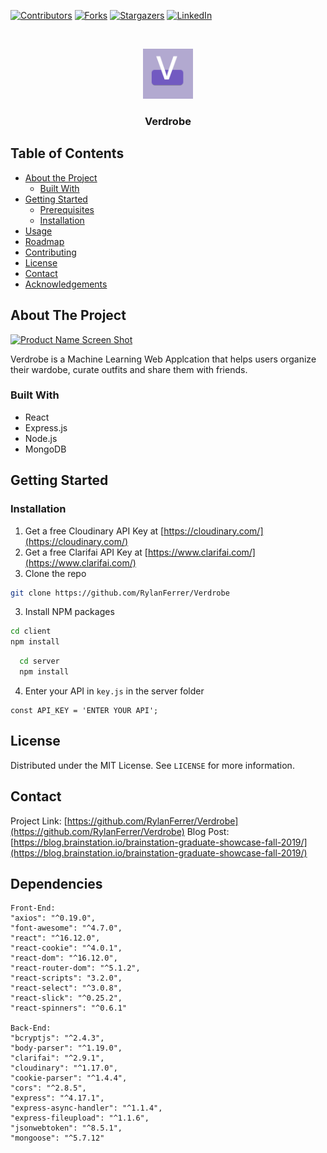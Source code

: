


<!-- PROJECT SHIELDS -->
<!--
*** I'm using markdown "reference style" links for readability.
*** Reference links are enclosed in brackets [ ] instead of parentheses ( ).
*** See the bottom of this document for the declaration of the reference variables
*** for contributors-url, forks-url, etc. This is an optional, concise syntax you may use.
*** https://www.markdownguide.org/basic-syntax/#reference-style-links
-->
[![Contributors][contributors-shield]][contributors-url]
[![Forks][forks-shield]][forks-url]
[![Stargazers][stars-shield]][stars-url]
[![LinkedIn][linkedin-shield]][linkedin-url]



<!-- PROJECT LOGO -->
<br />
<p align="center">
  <a href="https://github.com/othneildrew/Best-README-Template">
    <img src="client/public/favicon.svg" alt="Logo" width="80" height="80">
  </a>

  <h3 align="center">Verdrobe</h3>



<!-- TABLE OF CONTENTS -->
## Table of Contents

* [About the Project](#about-the-project)
  * [Built With](#built-with)
* [Getting Started](#getting-started)
  * [Prerequisites](#prerequisites)
  * [Installation](#installation)
* [Usage](#usage)
* [Roadmap](#roadmap)
* [Contributing](#contributing)
* [License](#license)
* [Contact](#contact)
* [Acknowledgements](#acknowledgements)



<!-- ABOUT THE PROJECT -->
## About The Project

[![Product Name Screen Shot][product-screenshot]](https://blog.brainstation.io/brainstation-graduate-showcase-fall-2019/)

Verdrobe is a Machine Learning Web Applcation that helps users organize their wardobe, curate outfits and share them with friends. 

### Built With

* React
* Express.js
* Node.js
* MongoDB



<!-- GETTING STARTED -->
## Getting Started


### Installation

1. Get a free Cloudinary API Key at [https://cloudinary.com/](https://cloudinary.com/)
2. Get a free Clarifai API Key at  [https://www.clarifai.com/](https://www.clarifai.com/)
2. Clone the repo
```sh
git clone https://github.com/RylanFerrer/Verdrobe
```
3. Install NPM packages
```sh
cd client
npm install
```
``` sh 
  cd server
  npm install
```

4. Enter your API in `key.js` in the server folder
```JS
const API_KEY = 'ENTER YOUR API';
```


<!-- LICENSE -->
## License

Distributed under the MIT License. See `LICENSE` for more information.



<!-- CONTACT -->
## Contact


Project Link: [https://github.com/RylanFerrer/Verdrobe](https://github.com/RylanFerrer/Verdrobe)
Blog Post: [https://blog.brainstation.io/brainstation-graduate-showcase-fall-2019/](https://blog.brainstation.io/brainstation-graduate-showcase-fall-2019/)



<!-- ACKNOWLEDGEMENTS -->
## Dependencies
    Front-End:
    "axios": "^0.19.0",
    "font-awesome": "^4.7.0",
    "react": "^16.12.0",
    "react-cookie": "^4.0.1",
    "react-dom": "^16.12.0",
    "react-router-dom": "^5.1.2",
    "react-scripts": "3.2.0",
    "react-select": "^3.0.8",
    "react-slick": "^0.25.2",
    "react-spinners": "^0.6.1"

    Back-End:
    "bcryptjs": "^2.4.3",
    "body-parser": "^1.19.0",
    "clarifai": "^2.9.1",
    "cloudinary": "^1.17.0",
    "cookie-parser": "^1.4.4",
    "cors": "^2.8.5",
    "express": "^4.17.1",
    "express-async-handler": "^1.1.4",
    "express-fileupload": "^1.1.6",
    "jsonwebtoken": "^8.5.1",
    "mongoose": "^5.7.12"






<!-- MARKDOWN LINKS & IMAGES -->
<!-- https://www.markdownguide.org/basic-syntax/#reference-style-links -->
[contributors-shield]: https://img.shields.io/github/contributors/othneildrew/Best-README-Template.svg?style=flat-square
[contributors-url]: https://github.com/othneildrew/Best-README-Template/graphs/contributors
[forks-shield]: https://img.shields.io/github/forks/othneildrew/Best-README-Template.svg?style=flat-square
[forks-url]: https://github.com/RylanFerrer/Verdrobe/network/members
[stars-shield]: https://img.shields.io/github/stars/othneildrew/Best-README-Template.svg?style=flat-square
[stars-url]: https://github.com/RylanFerrer/Verdrobe/stargazers
[license-shield]: https://img.shields.io/github/license/othneildrew/Best-README-Template.svg?style=flat-square

[linkedin-shield]: https://img.shields.io/badge/-LinkedIn-black.svg?style=flat-square&logo=linkedin&colorB=555
[linkedin-url]: https://www.linkedin.com/in/rylan-ferrer-13b772178/
[product-screenshot]: https://res.cloudinary.com/rylanf/image/upload/v1578696951/aaaa_uggu63.png
